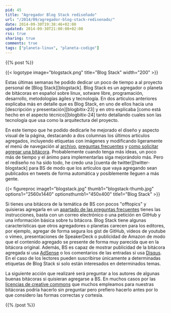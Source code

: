 ```yaml
---
pid: 45
title: "Agregador Blog Stack rediseñado"
url: "/2014/09/agregador-blog-stack-redisenado/"
date: 2014-09-30T19:38:46+02:00
updated: 2014-09-30T21:00:00+02:00
rss: true
sharing: true
comments: true
tags: ["planeta-linux", "planeta-codigo"]
---
```


{{% post %}}

{{< logotype image="blogstack.png" title="Blog Stack" width="200" >}}

Estas últimas semanas he podido dedicar un poco de tiempo a al proyecto personal de [Blog Stack][blogstack]. Blog Stack es un agregador o planeta de bitácoras en español sobre linux, sotware libre, programación, desarrollo, metodologías ágiles y tecnología. En dos artículos anteriores explicaba más en detalle que es Blog Stack, en uno de ellos hacía una [descripción y presentación][blogbitix-23] y en otro explicaba [como está hecho en el aspecto técnico][blogbitix-24] tanto detallando cuales son las tecnología que usa como la arquitectura del proyecto.

En este tiempo que he podido dedicarle he mejorado el diseño y aspecto visual de la página, destacando a dos columnas los últimos artículos agregados, incluyendo etiquetas con imágenes y modificando ligeramente el menú de navegación al [archivo](http://www.blogstack.info/archive), [preguntas frecuentes](http://www.blogstack.info/faq) y [como solicitar agregar una bitácora](http://www.blogstack.info/faq#aggregate). Probablemente cuando tenga más ideas, un poco más de tiempo y el ánimo para implementarlas siga mejorándolo más. Pero el rediseño no ha sido todo, he credo una [cuenta de twitter][twitter-blogstack] para BS de modo que los artículos que vaya agregando sean publicados en tweets de forma automática y posiblemente lleguen a más gente.

{{< figureproc
    image1="blogstack.jpg" thumb1="blogstack-thumb.jpg" options1="2560x1440" optionsthumb1="450x400" title1="Blog Stack" >}}

Si tienes una bitácora de la temática de BS con pocos "offtopics" y quisieras agregarla en un [apartado de las preguntas frecuentes](http://www.blogstack.info/faq#aggregate) tienes las instrucciones, basta con un correo electrónico o una petición en GitHub y una información básica sobre tu bitácora. Blog Stack tiene algunas características que otros agregadores o planetas carecen para los editores, por ejemplo, agregar de forma segura los gist de GitHub, vídeos de youtube o vimeo, presentaciones de SpeakerDeck o publicidad de Amazon de modo que el contenido agregado se presente de forma muy parecida que en la bitácora original. Además, BS es capaz de mostrar publicidad de la bitácora agregada si usa [AdSense](https://www.google.com/adsense/) o los comentarios de las entradas si usa [Disqus](https://disqus.com/). En el caso de los  lectores pueden suscribirse únicamente a determinadas etiquetas de Blog Stack si solo están interesados en determinados temas.

La siguiente acción que realizaré será preguntar a los autores de algunas buenas bitácoras si quisieran agregarse a BS. En muchos casos por las [licencias de creative commons](http://es.creativecommons.org/blog/licencias/) que muchos empleamos para nuestras bitácoras podría hacerlo sin preguntar pero prefiero hacerlo antes por lo que considero las formas correctas y cortesía.

{{% /post %}}
